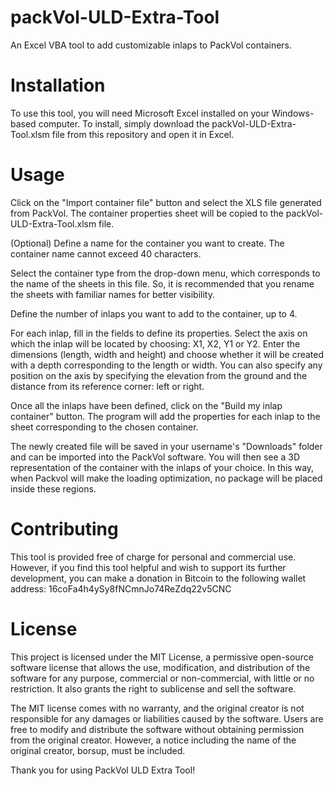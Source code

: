 # packVol-ULD-Extra-Tool
An Excel VBA tool to add customizable inlaps to PackVol containers.

Installation
============
To use this tool, you will need Microsoft Excel installed on your Windows-based computer. To install, simply download the packVol-ULD-Extra-Tool.xlsm file from this repository and open it in Excel.

Usage
=====
Click on the "Import container file" button and select the XLS file generated from PackVol. The container properties sheet will be copied to the packVol-ULD-Extra-Tool.xlsm file.

(Optional) Define a name for the container you want to create. The container name cannot exceed 40 characters.

Select the container type from the drop-down menu, which corresponds to the name of the sheets in this file. So, it is recommended that you rename the sheets with familiar names for better visibility.

Define the number of inlaps you want to add to the container, up to 4.

For each inlap, fill in the fields to define its properties. Select the axis on which the inlap will be located by choosing: X1, X2, Y1 or Y2. Enter the dimensions (length, width and height) and choose whether it will be created with a depth corresponding to the length or width. You can also specify any position on the axis by specifying the elevation from the ground and the distance from its reference corner: left or right.

Once all the inlaps have been defined, click on the "Build my inlap container" button. The program will add the properties for each inlap to the sheet corresponding to the chosen container.

The newly created file will be saved in your username's "Downloads" folder and can be imported into the PackVol software. You will then see a 3D representation of the container with the inlaps of your choice. In this way, when Packvol will make the loading optimization, no package will be placed inside these regions.

Contributing
============
This tool is provided free of charge for personal and commercial use. However, if you find this tool helpful and wish to support its further development, you can make a donation in Bitcoin to the following wallet address: 16coFa4h4ySy8fNCmnJo74ReZdq22v5CNC

License
=======
This project is licensed under the MIT License, a permissive open-source software license that allows the use, modification, and distribution of the software for any purpose, commercial or non-commercial, with little or no restriction. It also grants the right to sublicense and sell the software.

The MIT license comes with no warranty, and the original creator is not responsible for any damages or liabilities caused by the software. Users are free to modify and distribute the software without obtaining permission from the original creator. However, a notice including the name of the original creator, borsup, must be included.


Thank you for using PackVol ULD Extra Tool!
